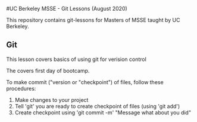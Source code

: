 #UC Berkeley MSSE - Git Lessons (August 2020)

This repository contains git-lessons for Masters of MSSE taught by UC Berkeley.


## Git

This lesson covers basics of using git for verision control

The covers first day of bootcamp.

To make commit ("version or "checkpoint") of files, follow these procedures:

1. Make changes to your project
1. Tell 'git' you are ready to create checkpoint of files (using 'git add')
1. Create checkpoint using 'git commit -m' "Message what about you did"